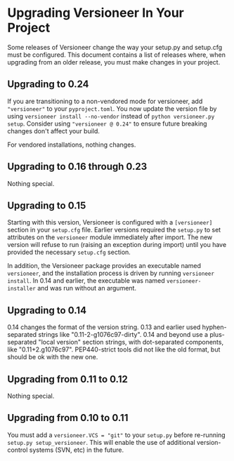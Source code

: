 # Upgrading Versioneer In Your Project

Some releases of Versioneer change the way your setup.py and setup.cfg
must be configured. This document contains a list of releases where,
when upgrading from an older release, you must make changes in your
project.

## Upgrading to 0.24

If you are transitioning to a non-vendored mode for versioneer, add
`"versioneer"` to your `pyproject.toml`. You now update the version file
by using `versioneer install --no-vendor` instead of
`python versioneer.py setup`. Consider using `"versioneer @ 0.24"` to
ensure future breaking changes don't affect your build.

For vendored installations, nothing changes.

## Upgrading to 0.16 through 0.23

Nothing special.

## Upgrading to 0.15

Starting with this version, Versioneer is configured with a `[versioneer]`
section in your `setup.cfg` file. Earlier versions required the `setup.py` to
set attributes on the `versioneer` module immediately after import. The new
version will refuse to run (raising an exception during import) until you
have provided the necessary `setup.cfg` section.

In addition, the Versioneer package provides an executable named
`versioneer`, and the installation process is driven by running `versioneer
install`. In 0.14 and earlier, the executable was named
`versioneer-installer` and was run without an argument.

## Upgrading to 0.14

0.14 changes the format of the version string. 0.13 and earlier used
hyphen-separated strings like "0.11-2-g1076c97-dirty". 0.14 and beyond use a
plus-separated "local version" section strings, with dot-separated
components, like "0.11+2.g1076c97". PEP440-strict tools did not like the old
format, but should be ok with the new one.

## Upgrading from 0.11 to 0.12

Nothing special.

## Upgrading from 0.10 to 0.11

You must add a `versioneer.VCS = "git"` to your `setup.py` before re-running
`setup.py setup_versioneer`. This will enable the use of additional
version-control systems (SVN, etc) in the future.
